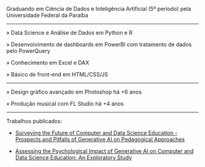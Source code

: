 Graduando em Ciência de Dados e Inteligência Artificial (5º período) pela Universidade Federal da Paraíba

- - - - -

» Data Science e Análise de Dados em Python e R

» Desenvolvimento de dashboards em PowerBI com tratamento de dados pelo PowerQuery

» Conhecimento em Excel e DAX

» Básico de front-end em HTML/CSS/JS

- - - - -

» Design gráfico avançado em Photoshop há +6 anos

» Produção musical com FL Studio há +4 anos

- - - - -

Trabalhos publicados:

- [Surveying the Future of Computer and Data Science Education - Prospects and Pitfalls of Generative AI on Pedagogical Approaches](https://sol.sbc.org.br/index.php/wei/article/view/29652)

- [Assessing the Psychological Impact of Generative AI on Computer and Data Science Education: An Exploratory Study](https://www.preprints.org/manuscript/202312.0379/v2)
